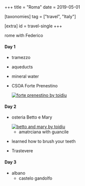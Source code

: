 +++
title = "Roma"
date = 2019-05-01

[taxonomies]
tag = ["travel", "Italy"]

[extra]
id = travel-single
+++

rome with Federico
<!-- more -->

#### Day 1
- tramezzo

- aqueducts

- mineral water

- CSOA Forte Prenestino
  <div class='pixels-photo'>
  <a href='https://500px.com/photo/304129897/forte-prenestino-by-toidiu' alt='forte prenestino by toidiu' target=_blank" rel="noopener">
    <img src='https://drscdn.500px.org/photo/304129897/m%3D900/v2?user_id=72462251&webp=true&sig=cda518d0c9a51c53a87ceb3aa99b3ce4f7ccd776d099b219d47d023af9288c0d' alt='forte prenestino by toidiu'>
  </a>


  </div>

#### Day 2
- osteria Betto e Mary
  <div class='pixels-photo'>
  <a href='https://500px.com/photo/304173969/betto-and-mary-by-toidiu' alt='betto and mary by toidiu' target=_blank" rel="noopener">
    <img src='https://drscdn.500px.org/photo/304173969/m%3D900/v2?user_id=72462251&webp=true&sig=93da107d52c53cc8ea69b2bf83f2392a4f0399d972de4fd8bf20527538f9e258' alt='betto and mary by toidiu'>
  </a>
  </div>

  - amatrciana with guancile

- learned how to brush your teeth
- Trastevere

#### Day 3
- albano
  - castelo gandolfo
